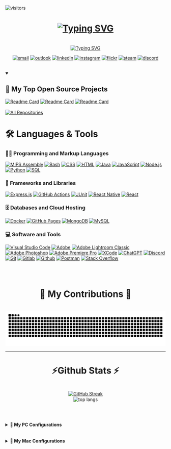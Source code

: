 ![visitors](https://visitor-badge.laobi.icu/badge?page_id=RidwanSiddique.RidwanSiddique)

<h1 align="center">
    <a href="https://git.io/typing-svg"><img src="https://readme-typing-svg.herokuapp.com?font=Rubik+Glitch&size=60&duration=3500&pause=1500&color=2622CC&background=063AFF00&center=true&random=false&width=1000&height=100&lines=Hello+ENTHUSIASTS!+;I'm+Ridwan+Siddique" alt="Typing SVG" /></a>
</h1>

<br/>
<div align="center">
 <a href="https://git.io/typing-svg"><img src="https://readme-typing-svg.herokuapp.com?font=Bungee+Spice&size=35&duration=3500&pause=1500&color=2622CC&background=063AFF00&center=true&repeat=false&random=false&width=500&height=100&lines=Find+Me+On" alt="Typing SVG" /></a>
  
<p align="center">
  <a href="mailto:rsiddique244@gmail.com"><img src="https://img.icons8.com/color/96/000000/gmail.png" alt="email"/></a>
  <a href="mailto:ridwan.siddique@usask.ca"><img src="https://img.icons8.com/color/96/000000/outlook-calendar.png" alt="outlook"/></a>
  <a href="https://www.linkedin.com/in/ridwan-siddique-8525311ab"><img src="https://img.icons8.com/color/96/000000/linkedin.png" alt="linkedin"/></a>
  <a href="https://www.instagram.com/ridwan__siddique"><img src="https://img.icons8.com/color/96/000000/instagram-new.png" alt="instagram"/></a>
  <a href="https://flickr.com/photos/ridwansiddique/"><img src="https://img.icons8.com/color/96/000000/flickr.png" alt="flickr"/></a>
  <a href="https://steamcommunity.com/id/astrolyth/"><img src="https://img.icons8.com/fluent/96/000000/steam.png" alt="steam"/></a>
  <a href="https://discordapp.com/users/247579286633054208"><img src="https://img.icons8.com/color/96/000000/discord-logo.png" alt="discord"/></a>
</p>
<br>
</div>

<details open> 
 
  <summary><h2>📘 My Top Open Source Projects</h2></summary>

[![Readme Card](https://github-readme-stats.vercel.app/api/pin/?username=RidwanSiddique&repo=ProgramIT&theme=github_dark)](https://github.com/RidwanSiddique/ProgramIT)
[![Readme Card](https://github-readme-stats.vercel.app/api/pin/?username=RidwanSiddique&repo=SportSync&theme=github_dark)](https://github.com/RidwanSiddique/SportSync)
[![Readme Card](https://github-readme-stats.vercel.app/api/pin/?username=RidwanSiddique&repo=DynamicProgramming&theme=github_dark)](https://github.com/RidwanSiddique/DynamicProgramming)
<br/> <br/>
<a href="https://github.com/RidwanSiddique?tab=repositories&sort=stargazers"><img alt="All Repositories" title="All Repositories" src="https://custom-icon-badges.demolab.com/badge/-Click%20Here%20For%20All%20My%20Repos-1F222E?style=for-the-badge&logoColor=white&logo=repo"/></a>
<div> 
  <h1>🛠️ Languages & Tools</h1>
  <!-- Some badges are from https://github.com/Ileriayo/markdown-badges -->

  <h3>👨‍💻 Programming and Markup Languages</h3>

  <p>
      <a href="https://github.com/search?q=user%3ARidwanSiddique+language%3Aassembly"><img alt="MIPS Assembly" src="https://custom-icon-badges.demolab.com/badge/Assembly-525252.svg?logo=asm-hex&logoColor=white"></a>
      <a href="https://github.com/search?q=user%3ARidwanSiddique+language%3Abash"><img alt="Bash" src="https://img.shields.io/badge/Bash-121011.svg?logo=gnu-bash&logoColor=white"></a>
      <a href="https://github.com/search?q=user%3ARidwanSiddique+language%3Acss"><img alt="CSS" src="https://img.shields.io/badge/CSS-1572B6.svg?logo=css3&logoColor=white"></a>
      <a href="https://github.com/search?q=user%3ARidwanSiddique+language%3Ahtml"><img alt="HTML" src="https://img.shields.io/badge/HTML-E34F26.svg?logo=html5&logoColor=white"></a>
      <a href="https://github.com/search?q=user%3ARidwanSiddique+language%3Ajava"><img alt="Java" src="https://custom-icon-badges.demolab.com/badge/Java-007396.svg?logo=java&logoColor=white"></a>
      <a href="https://github.com/search?q=user%3ARidwanSiddique+language%3Ajavascript"><img alt="JavaScript" src="https://img.shields.io/badge/JavaScript-F7DF1E.svg?logo=javascript&logoColor=black"></a>
      <a href="https://github.com/search?q=user%3ARidwanSiddique+language%3Ajavascript"><img alt="Node.js" src="https://img.shields.io/badge/Node.js-43853D.svg?logo=node.js&logoColor=white"></a>
      <a href="https://github.com/search?q=user%3ARidwanSiddique+language%3Apython"><img alt="Python" src="https://img.shields.io/badge/Python-14354C.svg?logo=python&logoColor=white"></a>
      <a href="https://github.com/search?q=user%3ARidwanSiddique+language%3Asql"><img alt="SQL" src="https://custom-icon-badges.demolab.com/badge/SQL-025E8C.svg?logo=database&logoColor=white"></a>
  </p>

  <h3>🧰 Frameworks and Libraries</h3>

  <p>
      <a href="#"><img alt="Express.js" src="https://img.shields.io/badge/Express.js-404d59.svg?logo=express&logoColor=white"></a>
      <a href="#"><img alt="GitHub Actions" src="https://img.shields.io/badge/GitHub%20Actions-2671E5.svg?logo=github%20actions&logoColor=white"></a>
      <a href="#"><img alt="JUnit" src="https://custom-icon-badges.demolab.com/badge/JUnit-25A162.svg?logo=check-circle&logoColor=white"></a>
      <a href="#"><img alt="React Native" src="https://img.shields.io/badge/React_Native-%2320232a.svg?&logo=react&logoColor=%2361DAFB"></a>
      <a href="#"><img alt="React" src="https://img.shields.io/badge/React-20232a.svg?logo=react&logoColor=%2361DAFB"></a>
  </p>

  <h3>🗄️ Databases and Cloud Hosting</h3>

  <p>
      <a href="#"><img alt="Docker" src="https://img.shields.io/badge/docker-%230db7ed.svg?&logo=docker&logoColor=white"></a>
      <a href="#"><img alt="GitHub Pages" src="https://img.shields.io/badge/GitHub%20Pages-327FC7.svg?logo=github&logoColor=white"></a>
      <a href="#"><img alt="MongoDB" src ="https://img.shields.io/badge/MongoDB-4ea94b.svg?logo=mongodb&logoColor=white"></a>
      <a href="#"><img alt="MySQL" src="https://img.shields.io/badge/MySQL-00f.svg?logo=mysql&logoColor=white"></a>
  </p>

  <h3>💻 Software and Tools</h3>

  <p>
      <a href="#"><img alt="Visual Studio Code" src="https://img.shields.io/badge/Visual%20Studio%20Code-0078d7.svg?logo=visual-studio-code&logoColor=white"></a>
      <a href="#"><img alt="Adobe" src="https://img.shields.io/badge/Adobe-FF0000.svg?logo=adobe&logoColor=white"></a>
      <a href="#"><img alt="Adobe Lightroom Classic" src="https://img.shields.io/badge/Adobe%20Lightroom%20Classic-31A8FF.svg?logo=Adobe%20Lightroom%20Classic&logoColor=white"></a>
      <a href="#"><img alt="Adobe Photoshop" src="https://img.shields.io/badge/Adobe%20Photoshop-%2331A8FF.svg?&logo=adobe%20photoshop&logoColor=white"></a>
      <a href="#"><img alt="Adobe Premiere Pro" src="https://img.shields.io/badge/Adobe%20Premiere%20Pro-9999FF.svg?&logo=Adobe%20Premiere%20Pro&logoColor=white"></a>
      <a href="#"><img alt="XCode" src="https://img.shields.io/badge/XCode-007ACC?&logo=Xcode&logoColor=white"></a>
      <a href="#"><img alt="ChatGPT" src="https://img.shields.io/badge/ChatGPT-74aa9c?&logo=openai&logoColor=white"></a>
      <a href="#"><img alt="Discord" src="https://img.shields.io/badge/-Discord-5865F2.svg?logo=discord&logoColor=white"></a>
      <a href="#"><img alt="Git" src="https://img.shields.io/badge/Git-F05033.svg?logo=git&logoColor=white"></a>
      <a href="#"><img alt="Gitlab" src="https://img.shields.io/badge/gitlab-%23181717.svg?&logo=gitlab&logoColor=white"></a>
      <a href="#"><img alt="Github" src="https://img.shields.io/badge/github-%23121011.svg?&logo=github&logoColor=white"></a>
      <a href="#"><img alt="Postman" src="https://img.shields.io/badge/Postman-FF6C37?logo=postman&logoColor=white"></a>
      <a href="#"><img alt="Stack Overflow" src="https://img.shields.io/badge/-Stack%20Overflow-FE7A16?logo=stack-overflow&logoColor=white"></a>
      
  </p>
</div>
<br/> <br/>

<div align="center">
  <h1>🐍 My Contributions 🐍</h1>
  <br>
  <img alt="snake eating my contributions" src="https://raw.githubusercontent.com/RidwanSiddique/RidwanSiddique/output/github-contribution-grid-snake.svg" />
  
  <br/>
</div>

<hr/>

<h1 align="center">⚡Github Stats ⚡</h1>
<br>
<div align=center>
  <a href="https://git.io/streak-stats"><img src="https://streak-stats.demolab.com?user=RidwanSiddique&theme=tokyonight&hide_border=true" alt="GitHub Streak" /></a> <br/>
  <img width=325 align="center" src="https://github-readme-stats.vercel.app/api/top-langs/?username=RidwanSiddique&hide=HTML&langs_count=8&layout=compact&theme=react&border_radius=10&size_weight=0.5&count_weight=0.5&exclude_repo=github-readme-stats" alt="top langs" />
</div>

<br/><br/>


<details>
  <summary><strong>🚀 My PC Configurations</strong></summary>

  ## PC Specifications

  ### Operating System
  - **OS:** Windows 11 Home

  ### Processor
  - **CPU:** Intel Core i5-12400F @ 2.50GHz
  - **Cooler:** Cooler Master Hyper 212 Black

  ### Graphics
  - **GPU:** NVIDIA GeForce RTX 3080
  - **VRAM:** 10GB GDDR6X

  ### Memory
  - **RAM:** 32GB Corsair Vengeance RGB Pro DDR4 @ 3000MHz

  ### Storage
  - **SSD:** 1TB Samsung 970 EVO Plus NVMe SSD
  - **SSD2:** Crucial P3 Plus 4TB PCIe Gen4 3D NAND NVMe M.2 SSD

  ### Motherboard
  - **Motherboard:** Asrock B660 Pro RS

  ### Peripherals
  - **Monitor:** LG UltraGear 27" 1440p 165Hz G-SYNC
  - **Keyboard:** Feker IK75 Pro 75% Custom Keyboard.
  - **Switch:** Akko CS Piano (Tactile) + Akko Lavender V3 Pro (Tactile)
  - **Keycaps:** GMK Clone Rome OEM Profile
  - **Mouse:** Logitech G Pro X Superlight (Black)
  - **Headset:** Sennheiser GSP300
</details>
<br/> <br/>
<details>
  <summary><strong>🚀 My Mac Configurations</strong></summary>

  ## Mac Specifications

  ### Operating System
  - **OS:** MacOS 14 Sonoma

  ### Processor
  - **CPU:** Apple M2

  ### Graphics
  - **GPU:** Apple M2 Integrated

  ### Memory
  - **RAM:** 16GB LPDDR4X

  ### Storage
  - **SSD:** 512GB NVMe SSD

  ### Peripherals
  - **Monitor:** LG UltraGear 27" 1440p 165Hz G-SYNC
  - **Keyboard:** Epomaker TH66 Pro 65% Custom Keyboard.
  - **Switch:** Gateron Black Pro 3.0 (linear)
  - **KeyCaps:** PBT Keycaps in MDA Profile & Dye-sub Technique
  - **Mouse:** MX Master

</details>





